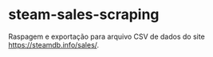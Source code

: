 # steam-sales-scraping
Raspagem e exportação para arquivo CSV de dados do site https://steamdb.info/sales/.
